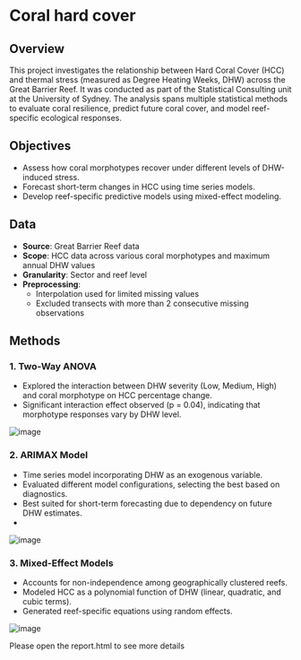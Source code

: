 # Coral hard cover

## Overview

This project investigates the relationship between Hard Coral Cover (HCC) and thermal stress (measured as Degree Heating Weeks, DHW) across the Great Barrier Reef. It was conducted as part of the Statistical Consulting unit at the University of Sydney. The analysis spans multiple statistical methods to evaluate coral resilience, predict future coral cover, and model reef-specific ecological responses.

## Objectives

- Assess how coral morphotypes recover under different levels of DHW-induced stress.
- Forecast short-term changes in HCC using time series models.
- Develop reef-specific predictive models using mixed-effect modeling.

## Data

- **Source**: Great Barrier Reef  data
- **Scope**: HCC data across various coral morphotypes and maximum annual DHW values
- **Granularity**: Sector and reef level
- **Preprocessing**:
  - Interpolation used for limited missing values
  - Excluded transects with more than 2 consecutive missing observations

## Methods

### 1. Two-Way ANOVA
- Explored the interaction between DHW severity (Low, Medium, High) and coral morphotype on HCC percentage change.
- Significant interaction effect observed (p = 0.04), indicating that morphotype responses vary by DHW level.

![image](https://github.com/user-attachments/assets/43f3b856-d2ab-499d-bdac-9f8c6761b494)

### 2. ARIMAX Model
- Time series model incorporating DHW as an exogenous variable.
- Evaluated different model configurations, selecting the best based on diagnostics.
- Best suited for short-term forecasting due to dependency on future DHW estimates.
- 
![image](https://github.com/user-attachments/assets/4c81cc74-aba6-4938-a279-2319a0fab41a)


### 3. Mixed-Effect Models
- Accounts for non-independence among geographically clustered reefs.
- Modeled HCC as a polynomial function of DHW (linear, quadratic, and cubic terms).
- Generated reef-specific equations using random effects.

![image](https://github.com/user-attachments/assets/64013f4f-fad7-473d-ac20-63bc9d2ac9fa)

Please open the report.html to see more details

